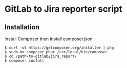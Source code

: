# GitLab to Jira reporter script

Installation
------------
Install Composer then install composer.json

```
$ curl -sS https://getcomposer.org/installer | php
$ sudo mv composer.phar /usr/local/bin/composer
$ cd /path-to-gitlab2jira_report/
$ composer install

